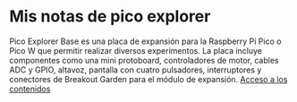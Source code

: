 # Mis notas de pico explorer
Pico Explorer Base es una placa de expansión para la Raspberry Pi Pico o Pico W que permitir realizar diversos experimentos. La placa incluye componentes como una mini protoboard, controladores de motor, cables ADC y GPIO, altavoz, pantalla con cuatro pulsadores, interruptores y conectores de Breakout Garden para el módulo de expansión.
[Acceso a los contenidos]()
